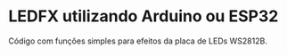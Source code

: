 # LEDFX utilizando Arduino ou ESP32
Código com funções simples para efeitos da placa de LEDs WS2812B.
